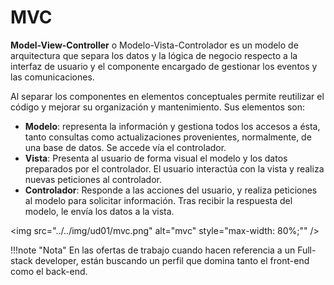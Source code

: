 # MVC
**Model-View-Controller** o Modelo-Vista-Controlador es un modelo de arquitectura que separa los datos y la lógica de negocio respecto a la interfaz de usuario y el componente encargado de gestionar los eventos y las comunicaciones.

Al separar los componentes en elementos conceptuales permite reutilizar el código y mejorar su organización y mantenimiento. Sus elementos son:

- **Modelo**: representa la información y gestiona todos los accesos a ésta, tanto consultas como actualizaciones provenientes, normalmente, de una base de datos. Se accede vía el controlador.
- **Vista**: Presenta al usuario de forma visual el modelo y los datos preparados por el controlador. El usuario interactúa con la vista y realiza nuevas peticiones al controlador.
- **Controlador**: Responde a las acciones del usuario, y realiza peticiones al modelo para solicitar información. Tras recibir la respuesta del modelo, le envía los datos a la vista.

<img src="../../img/ud01/mvc.png" alt="mvc" style="max-width: 80%;"" />

!!!note "Nota"
 	En las ofertas de trabajo cuando hacen referencia a un Full-stack developer, están buscando un perfil que domina tanto el front-end como el back-end.

    
    
    
